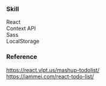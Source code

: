 ### Skill
React <br />
Context API <br />
Sass <br />
LocalStorage

### Reference
https://react.vlpt.us/mashup-todolist/ <br />
https://iammei.com/react-todo-list/
